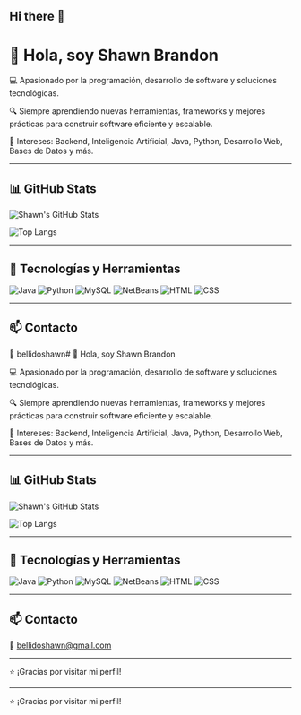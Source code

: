 ## Hi there 👋

# 👋 Hola, soy Shawn Brandon

💻 Apasionado por la programación, desarrollo de software y soluciones tecnológicas.

🔍 Siempre aprendiendo nuevas herramientas, frameworks y mejores prácticas para construir software eficiente y escalable.

🎯 Intereses: Backend, Inteligencia Artificial, Java, Python, Desarrollo Web, Bases de Datos y más.

---

## 📊 GitHub Stats

![Shawn's GitHub Stats](https://github-readme-stats.vercel.app/api?username=ShawnBrandon&show_icons=true&theme=radical&hide=issues)

![Top Langs](https://github-readme-stats.vercel.app/api/top-langs/?username=ShawnBrandon&layout=compact&theme=radical)

---

## 🚀 Tecnologías y Herramientas

![Java](https://img.shields.io/badge/Java-ED8B00?style=for-the-badge&logo=java&logoColor=white)
![Python](https://img.shields.io/badge/Python-3776AB?style=for-the-badge&logo=python&logoColor=white)
![MySQL](https://img.shields.io/badge/MySQL-00758F?style=for-the-badge&logo=mysql&logoColor=white)
![NetBeans](https://img.shields.io/badge/NetBeans-1B6AC6?style=for-the-badge&logo=apache-netbeans-ide&logoColor=white)
![HTML](https://img.shields.io/badge/HTML5-e34c26?style=for-the-badge&logo=html5&logoColor=white)
![CSS](https://img.shields.io/badge/CSS3-1572B6?style=for-the-badge&logo=css3&logoColor=white)

---

## 📫 Contacto

📧 bellidoshawn# 👋 Hola, soy Shawn Brandon

💻 Apasionado por la programación, desarrollo de software y soluciones tecnológicas.

🔍 Siempre aprendiendo nuevas herramientas, frameworks y mejores prácticas para construir software eficiente y escalable.

🎯 Intereses: Backend, Inteligencia Artificial, Java, Python, Desarrollo Web, Bases de Datos y más.

---

## 📊 GitHub Stats

![Shawn's GitHub Stats](https://github-readme-stats.vercel.app/api?username=ShawnBrandon&show_icons=true&theme=radical&hide=issues)

![Top Langs](https://github-readme-stats.vercel.app/api/top-langs/?username=ShawnBrandon&layout=compact&theme=radical)

---

## 🚀 Tecnologías y Herramientas

![Java](https://img.shields.io/badge/Java-ED8B00?style=for-the-badge&logo=java&logoColor=white)
![Python](https://img.shields.io/badge/Python-3776AB?style=for-the-badge&logo=python&logoColor=white)
![MySQL](https://img.shields.io/badge/MySQL-00758F?style=for-the-badge&logo=mysql&logoColor=white)
![NetBeans](https://img.shields.io/badge/NetBeans-1B6AC6?style=for-the-badge&logo=apache-netbeans-ide&logoColor=white)
![HTML](https://img.shields.io/badge/HTML5-e34c26?style=for-the-badge&logo=html5&logoColor=white)
![CSS](https://img.shields.io/badge/CSS3-1572B6?style=for-the-badge&logo=css3&logoColor=white)

---

## 📫 Contacto

📧 bellidoshawn@gmail.com

---

⭐ ¡Gracias por visitar mi perfil!



---

⭐ ¡Gracias por visitar mi perfil!
